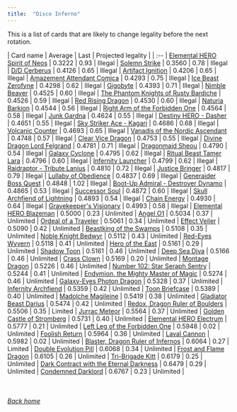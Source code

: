 ```yaml
---
title:  "Disco Inferno"
---
```


This is a list of cards that are likely to change legality before the next rotation.

| Card name | Average | Last | Projected legality |
| :-- |
[Elemental HERO Spirit of Neos](https://db.ygoprodeck.com/card/?search=Elemental%20HERO%20Spirit%20of%20Neos) | 0.3222 | 0.93 | Illegal |
[Solemn Strike](https://db.ygoprodeck.com/card/?search=Solemn%20Strike) | 0.3560 | 0.78 | Illegal |
[D/D Cerberus](https://db.ygoprodeck.com/card/?search=D/D%20Cerberus) | 0.4126 | 0.65 | Illegal |
[Artifact Ignition](https://db.ygoprodeck.com/card/?search=Artifact%20Ignition) | 0.4206 | 0.65 | Illegal |
[Amazement Attendant Comica](https://db.ygoprodeck.com/card/?search=Amazement%20Attendant%20Comica) | 0.4293 | 0.75 | Illegal |
[Ice Beast Zerofyne](https://db.ygoprodeck.com/card/?search=Ice%20Beast%20Zerofyne) | 0.4298 | 0.62 | Illegal |
[Gigobyte](https://db.ygoprodeck.com/card/?search=Gigobyte) | 0.4393 | 0.71 | Illegal |
[Nimble Beaver](https://db.ygoprodeck.com/card/?search=Nimble%20Beaver) | 0.4525 | 0.60 | Illegal |
[The Phantom Knights of Rusty Bardiche](https://db.ygoprodeck.com/card/?search=The%20Phantom%20Knights%20of%20Rusty%20Bardiche) | 0.4526 | 0.59 | Illegal |
[Red Rising Dragon](https://db.ygoprodeck.com/card/?search=Red%20Rising%20Dragon) | 0.4530 | 0.60 | Illegal |
[Naturia Barkion](https://db.ygoprodeck.com/card/?search=Naturia%20Barkion) | 0.4544 | 0.56 | Illegal |
[Right Arm of the Forbidden One](https://db.ygoprodeck.com/card/?search=Right%20Arm%20of%20the%20Forbidden%20One) | 0.4564 | 0.58 | Illegal |
[Junk Gardna](https://db.ygoprodeck.com/card/?search=Junk%20Gardna) | 0.4624 | 0.55 | Illegal |
[Destiny HERO - Dasher](https://db.ygoprodeck.com/card/?search=Destiny%20HERO%20-%20Dasher) | 0.4651 | 0.55 | Illegal |
[Sky Striker Ace - Kagari](https://db.ygoprodeck.com/card/?search=Sky%20Striker%20Ace%20-%20Kagari) | 0.4686 | 0.68 | Illegal |
[Volcanic Counter](https://db.ygoprodeck.com/card/?search=Volcanic%20Counter) | 0.4693 | 0.65 | Illegal |
[Vanadis of the Nordic Ascendant](https://db.ygoprodeck.com/card/?search=Vanadis%20of%20the%20Nordic%20Ascendant) | 0.4748 | 0.57 | Illegal |
[Clear Vice Dragon](https://db.ygoprodeck.com/card/?search=Clear%20Vice%20Dragon) | 0.4753 | 0.55 | Illegal |
[Divine Dragon Lord Felgrand](https://db.ygoprodeck.com/card/?search=Divine%20Dragon%20Lord%20Felgrand) | 0.4781 | 0.71 | Illegal |
[Dragonmaid Sheou](https://db.ygoprodeck.com/card/?search=Dragonmaid%20Sheou) | 0.4790 | 0.54 | Illegal |
[Galaxy Cyclone](https://db.ygoprodeck.com/card/?search=Galaxy%20Cyclone) | 0.4795 | 0.62 | Illegal |
[Ritual Beast Tamer Lara](https://db.ygoprodeck.com/card/?search=Ritual%20Beast%20Tamer%20Lara) | 0.4796 | 0.60 | Illegal |
[Infernity Launcher](https://db.ygoprodeck.com/card/?search=Infernity%20Launcher) | 0.4799 | 0.62 | Illegal |
[Raidraptor - Tribute Lanius](https://db.ygoprodeck.com/card/?search=Raidraptor%20-%20Tribute%20Lanius) | 0.4810 | 0.72 | Illegal |
[Justice Bringer](https://db.ygoprodeck.com/card/?search=Justice%20Bringer) | 0.4817 | 0.79 | Illegal |
[Lullaby of Obedience](https://db.ygoprodeck.com/card/?search=Lullaby%20of%20Obedience) | 0.4837 | 0.69 | Illegal |
[Generaider Boss Quest](https://db.ygoprodeck.com/card/?search=Generaider%20Boss%20Quest) | 0.4848 | 1.02 | Illegal |
[Boot-Up Admiral - Destroyer Dynamo](https://db.ygoprodeck.com/card/?search=Boot-Up%20Admiral%20-%20Destroyer%20Dynamo) | 0.4865 | 0.53 | Illegal |
[Successor Soul](https://db.ygoprodeck.com/card/?search=Successor%20Soul) | 0.4872 | 0.60 | Illegal |
[Skull Archfiend of Lightning](https://db.ygoprodeck.com/card/?search=Skull%20Archfiend%20of%20Lightning) | 0.4893 | 0.54 | Illegal |
[Chain Energy](https://db.ygoprodeck.com/card/?search=Chain%20Energy) | 0.4930 | 0.64 | Illegal |
[Gravekeeper's Visionary](https://db.ygoprodeck.com/card/?search=Gravekeeper's%20Visionary) | 0.4993 | 0.58 | Illegal |
[Elemental HERO Blazeman](https://db.ygoprodeck.com/card/?search=Elemental%20HERO%20Blazeman) | 0.5000 | 0.23 | Unlimited |
[Angel O1](https://db.ygoprodeck.com/card/?search=Angel%20O1) | 0.5034 | 0.37 | Unlimited |
[Ordeal of a Traveler](https://db.ygoprodeck.com/card/?search=Ordeal%20of%20a%20Traveler) | 0.5061 | 0.34 | Unlimited |
[Effect Veiler](https://db.ygoprodeck.com/card/?search=Effect%20Veiler) | 0.5090 | 0.42 | Unlimited |
[Beastking of the Swamps](https://db.ygoprodeck.com/card/?search=Beastking%20of%20the%20Swamps) | 0.5108 | 0.35 | Unlimited |
[Noble Knight Bedwyr](https://db.ygoprodeck.com/card/?search=Noble%20Knight%20Bedwyr) | 0.5112 | 0.43 | Unlimited |
[Red-Eyes Wyvern](https://db.ygoprodeck.com/card/?search=Red-Eyes%20Wyvern) | 0.5118 | 0.41 | Unlimited |
[Hero of the East](https://db.ygoprodeck.com/card/?search=Hero%20of%20the%20East) | 0.5161 | 0.29 | Unlimited |
[Shadow Toon](https://db.ygoprodeck.com/card/?search=Shadow%20Toon) | 0.5161 | 0.46 | Unlimited |
[Deep Sea Diva](https://db.ygoprodeck.com/card/?search=Deep%20Sea%20Diva) | 0.5166 | 0.46 | Unlimited |
[Crass Clown](https://db.ygoprodeck.com/card/?search=Crass%20Clown) | 0.5169 | 0.20 | Unlimited |
[Montage Dragon](https://db.ygoprodeck.com/card/?search=Montage%20Dragon) | 0.5226 | 0.46 | Unlimited |
[Number 102: Star Seraph Sentry](https://db.ygoprodeck.com/card/?search=Number%20102:%20Star%20Seraph%20Sentry) | 0.5244 | 0.41 | Unlimited |
[Endymion, the Mighty Master of Magic](https://db.ygoprodeck.com/card/?search=Endymion,%20the%20Mighty%20Master%20of%20Magic) | 0.5274 | 0.46 | Unlimited |
[Galaxy-Eyes Photon Dragon](https://db.ygoprodeck.com/card/?search=Galaxy-Eyes%20Photon%20Dragon) | 0.5328 | 0.37 | Unlimited |
[Infernity Archfiend](https://db.ygoprodeck.com/card/?search=Infernity%20Archfiend) | 0.5359 | 0.42 | Unlimited |
[Toon Briefcase](https://db.ygoprodeck.com/card/?search=Toon%20Briefcase) | 0.5389 | 0.40 | Unlimited |
[Madolche Magileine](https://db.ygoprodeck.com/card/?search=Madolche%20Magileine) | 0.5419 | 0.38 | Unlimited |
[Gladiator Beast Darius](https://db.ygoprodeck.com/card/?search=Gladiator%20Beast%20Darius) | 0.5474 | 0.42 | Unlimited |
[Redox, Dragon Ruler of Boulders](https://db.ygoprodeck.com/card/?search=Redox,%20Dragon%20Ruler%20of%20Boulders) | 0.5506 | 0.35 | Limited |
[Jurrac Meteor](https://db.ygoprodeck.com/card/?search=Jurrac%20Meteor) | 0.5564 | 0.37 | Unlimited |
[Golden Castle of Stromberg](https://db.ygoprodeck.com/card/?search=Golden%20Castle%20of%20Stromberg) | 0.5731 | 0.40 | Unlimited |
[Elemental HERO Electrum](https://db.ygoprodeck.com/card/?search=Elemental%20HERO%20Electrum) | 0.5777 | 0.21 | Unlimited |
[Left Leg of the Forbidden One](https://db.ygoprodeck.com/card/?search=Left%20Leg%20of%20the%20Forbidden%20One) | 0.5948 | 0.02 | Unlimited |
[Foolish Return](https://db.ygoprodeck.com/card/?search=Foolish%20Return) | 0.5964 | 0.36 | Unlimited |
[Laval Cannon](https://db.ygoprodeck.com/card/?search=Laval%20Cannon) | 0.5982 | 0.02 | Unlimited |
[Blaster, Dragon Ruler of Infernos](https://db.ygoprodeck.com/card/?search=Blaster,%20Dragon%20Ruler%20of%20Infernos) | 0.6064 | 0.27 | Limited |
[Double Evolution Pill](https://db.ygoprodeck.com/card/?search=Double%20Evolution%20Pill) | 0.6068 | 0.34 | Unlimited |
[Frost and Flame Dragon](https://db.ygoprodeck.com/card/?search=Frost%20and%20Flame%20Dragon) | 0.6105 | 0.26 | Unlimited |
[Tri-Brigade Kitt](https://db.ygoprodeck.com/card/?search=Tri-Brigade%20Kitt) | 0.6179 | 0.25 | Unlimited |
[Dark Contract with the Eternal Darkness](https://db.ygoprodeck.com/card/?search=Dark%20Contract%20with%20the%20Eternal%20Darkness) | 0.6479 | 0.29 | Unlimited |
[Condemned Darklord](https://db.ygoprodeck.com/card/?search=Condemned%20Darklord) | 0.6767 | 0.23 | Unlimited |

<br>

###### [Back home](index)
